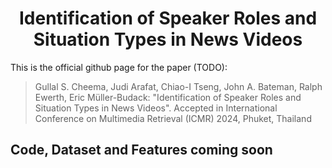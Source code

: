 <div align="center"> 
  
# Identification of Speaker Roles and Situation Types in News Videos

</div> 

This is the official github page for the paper (TODO):

> Gullal S. Cheema, Judi Arafat, Chiao-I Tseng, John A. Bateman, Ralph Ewerth, Eric Müller-Budack:
"Identification of Speaker Roles and Situation Types in News Videos".
Accepted in International Conference on Multimedia Retrieval (ICMR) 2024, Phuket, Thailand


## Code, Dataset and Features coming soon
